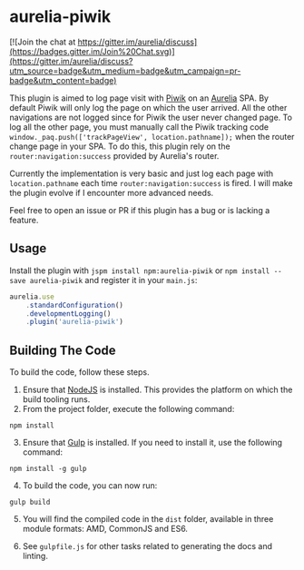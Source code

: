 # aurelia-piwik

[![Join the chat at https://gitter.im/aurelia/discuss](https://badges.gitter.im/Join%20Chat.svg)](https://gitter.im/aurelia/discuss?utm_source=badge&utm_medium=badge&utm_campaign=pr-badge&utm_content=badge)

This plugin is aimed to log page visit with [Piwik](http://piwik.org) on an [Aurelia](http://aurelia.io) SPA. By default Piwik will only log the page on which the user arrived. All the other navigations are not logged since for Piwik the user never changed page. To log all the other page, you must manually call the Piwik tracking code `window._paq.push(['trackPageView', location.pathname]);` when the router change page in your SPA. To do this, this plugin rely on the `router:navigation:success` provided by Aurelia's router.

Currently the implementation is very basic and just log each page with `location.pathname` each time `router:navigation:success` is fired. I will make the plugin evolve if I encounter more advanced needs.

Feel free to open an issue or PR if this plugin has a bug or is lacking a feature.

## Usage

Install the plugin with `jspm install npm:aurelia-piwik` or `npm install --save aurelia-piwik` and register it in your `main.js`:

```js
aurelia.use
    .standardConfiguration()
    .developmentLogging()
    .plugin('aurelia-piwik')
```

## Building The Code

To build the code, follow these steps.

1. Ensure that [NodeJS](http://nodejs.org/) is installed. This provides the platform on which the build tooling runs.
2. From the project folder, execute the following command:

  ```shell
  npm install
  ```
3. Ensure that [Gulp](http://gulpjs.com/) is installed. If you need to install it, use the following command:

  ```shell
  npm install -g gulp
  ```
4. To build the code, you can now run:

  ```shell
  gulp build
  ```
5. You will find the compiled code in the `dist` folder, available in three module formats: AMD, CommonJS and ES6.

6. See `gulpfile.js` for other tasks related to generating the docs and linting.
